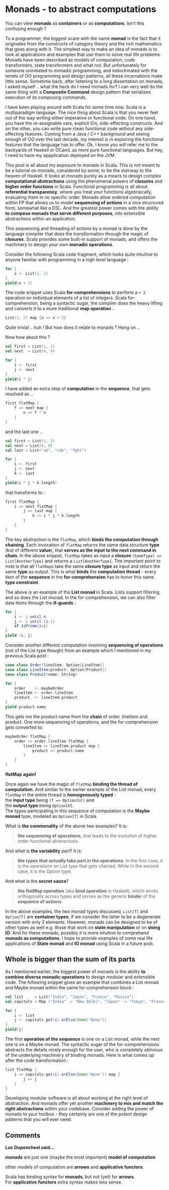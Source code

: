 # Monads - to abstract computations #

You can view **monads** as **containers** or as **computations**. Isn't this confusing enough ?

To a programmer, the biggest scare with the name **monad** is the fact that it originates from 
the constructs of category theory and the rich mathematics that goes along with it. 
The simplest way to make an idea of monads is to look at applications and examples that use them 
to solve real life problems. 
Monads have been described as models of computation, code transformers, state transformers and what not. 
But unfortunately for someone uninitiated to monadic programming, and indoctrinated with the tenets of 
OO programming and design patterns, all these incarnations make little sense. 
Sometime back, after listening to a long dissertation on monads, I asked myself .. 
what the heck do I need monads for? I can very well do the same thing with a **Composite Command** design pattern 
that serializes execution of its composing commands.

I have been playing around with Scala for some time now. Scala is a multiparadigm language. 
The nice thing about Scala is that you never feel out of the way writing either imperative or functional code. 
On one hand, you have the re-assignable vars, explicit IOs, side-effecting constructs. 
And on the other, you can write pure clean functional code without any side-effecting features. 
Coming from a Java / C++ background and seeing enough of OO over the last decade, my interest is in 
exploring the functional features that the language has to offer. 
Ok, I know you will refer me to the backyards of Haskell or OCamL as more pure functional languages. 
But hey, I need to have my appplication deployed on the JVM. 

This post is all about my exposure to monads in Scala. 
This is not meant to be a tutorial on monads, considered by some, to be the stairway to the heaven of Haskell. 
It looks at monads purely as a means to design complex **computational abstractions** 
using the phenomenal powers of **closures** and **higher order functions** in Scala. 
Functional programming is all about **referential transparency**, where you treat your functions algebraically, 
evaluating them in no specific order. 
Monads allow ordered computation within FP that allows us to model **sequencing of actions** in a nice 
structured form, somewhat like a DSL. 
And the greatest power comes with the ability **to compose monads that serve different purposes**, 
into extensible abstractions within an application. 

This sequencing and threading of actions by a monad is done by the language compiler that does 
the transformation through the magic of **closures**. 
Scala provides some built-in support of monads, and offers the machinery to design your own **monadic operations**. 

Consider the following Scala code fragment, which looks quite intuitive to anyone familiar 
with programming in a high level language :

```scala
for {
    x <- List(1, 2)
}
yield(x + 2)
```

The code snippet uses Scala **for-comprehensions** to perform a `+ 2` operation 
on individual elements of a list of integers. 
Scala for-comprehension, being a syntactic sugar, the compiler does the heavy lifting and converts 
it to a more traditional **map operation** ..

```scala
List(1, 2) map {x => x + 2}
```

Quite trivial .. huh ! But how does it relate to monads ? Hang on ..

Now how about this ?

```scala
val first = List(1, 2)
val next  = List(8, 9)

for {
    i <- first
    j <- next
}
yield(i * j)
```

I have added an extra step of **computation** in the **sequence**, that gets resolved as ..

```scala
first flatMap {
    f => next map {
        n => f * n
    }
}
```

and the last one ..

```scala
val first = List(1, 2)
val next = List(8, 9)
val last = List("ab", "cde", "fghi")

for {
    i <- first
    j <- next
    k <- last
}
yield(i * j * k.length)
```

that transforms to :

```scala
first flatMap {
    i => next flatMap {
        j => last map {
            k => i * j * k.length
        }
    }
}
```

The key abstraction is the `flatMap`, which **binds the computation through chaining**. 
Each invocation of `flatMap` returns the same data structure **type** (but of different **value**), 
that **serves as the input to the next command in chain**.
In the above snippet, `flatMap` takes as input a **closure** `(SomeType) => List[AnotherType]` and 
returns a `List[AnotherType]`. 
The important point to note is that all `flatMap`s take the same **closure type** as input and 
return the same **type** as output. 
This is what **binds** the **computation thread** - 
every item of the **sequence** in the **for-comprehension** 
has to honor this same **type constraint**.

The above is an example of the **List monad** in Scala. 
Lists support filtering, and so does the List monad. 
In the for-comprehension, we can also filter data items through the **if-guards** :

```scala
for {
    i <- 1 until n
    j <- 1 until (i-1)
    if isPrime(i+j)
}
yield (i, j)
```

Consider another different computation involving **sequencing of operations** (not of the List type though) 
from an example which I mentioned in my previous Scala post :

```scala
case class Order(lineItem: Option[LineItem])
case class LineItem(product: Option[Product])
case class Product(name: String)

for {
    order    <- maybeOrder
    lineItem <- order.lineItem
    product  <- lineItem.product
}
yield product.name
```

This gets me the product name from the **chain** of order, lineItem and product. 
One more sequencing of operations, and the for-comprehension gets converted to:

```scala
maybeOrder flatMap {
    order => order.lineItem flatMap {
        lineItem => lineItem.product map {
            product => product.name
        }
    }
}
```

**flatMap again!**

Once again we have the magic of `flatMap` **binding the thread of computation**. 
And similar to the earlier example of the List monad, 
every `flatMap` in the entire thread is **homogenously typed** -  
the **input type** being `(T => Option[U])` and  
the **output type** being `Option[U]`.  
The types participating in this sequence of computation is the **Maybe monad** type, 
modeled as `Option[T]` in Scala.

What is **the commonality** of the above two examples? It is:
> **the sequencing of operations**, that leads to the evolution of higher order functional abstractions.


And what is **the variability** part? It is:
> **the types that actually take part in the operations**. 
In the first case, it is the operations on List type that gets chained. 
While in the second case, it is the Option type.


And what is the **secret sauce**?
> **the flatMap operation** (aka **bind operation** in Haskell), which 
works orthogonally across types and 
serves as the generic **binder** of the **sequence of actions**.

In the above examples, the two monad types discussed, `List[T]` and `Option[T]` are **container types**, 
if we consider the latter to be a degenerate version with only 2 elements. 
However, monads can be designed to be of other types as well 
e.g. those that work on **state manipulation** or on **doing IO**. 
And for these monads, possibly it is more intuitive to comprehend **monads as computations**. 
I hope to provide examples of some real life applications of **State monad** and **IO monad** 
using Scala in a future post.

## Whole is bigger than the sum of its parts ##

As I mentioned earlier, the biggest power of monads is 
the ability **to combine diverse monadic operations** to design modular and extensible code. 
The following snippet gives an example that combines a List monad and Maybe monad 
within the same for-comprehension block :

```scala
val list     = List("India", "Japan", "France", "Russia")
val capitals = Map ("India" -> "New Delhi", "Japan" -> "Tokyo", "France" -> "Paris")

for {
    i <- list
    j <- capitals get(i) orElse(Some("None"))
}
yield(j)
```

The first **operation of the sequence** is one on a List monad, while the next one is on a Maybe monad. 
The syntactic sugar of the for-comprehensions abstracts the details nicely enough for the user, 
who is completely oblivious of the underlying machinery of binding monads. 
Here is what comes up after the code transformation :

```scala
list flatMap {
    i => capitals.get(i).orElse(Some("None")) map {
        j => j
    }
}
```

Developing modular software is all about working at the right level of abstraction. 
And monads offer yet another **machinery to mix and match the right abstractions** within your codebase. 
Consider adding the power of monads to your toolbox - 
they certainly are one of the potent design patterns that you will ever need.

## Comments ##

**Luc Duponcheel said...**

**monads** are just one (maybe the most important) **model of computation**

other models of computation are **arrows** and **applicative functors**.

Scala has binding syntax for **monads**, but not (yet) for **arrows**.  
For **applicative functors** extra syntax makes less sense.


